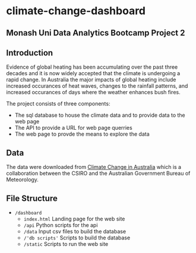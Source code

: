 # climate-change-dashboard
## Monash Uni Data Analytics Bootcamp Project 2  
## Introduction  
Evidence of global heating has been accumulating over the past three decades and it is now widely accepted that the climate is undergoing a rapid change.  In Australia the major impacts of global heating include increased occurances of heat waves, changes to the rainfall patterns, and increased occurances of days where the weather enhances bush fires.  

The project consists of three components:  
* The sql database to house the climate data and to provide data to the web page  
* The API to provide a URL for web page querries  
* The web page to provde the means to explore the data 

## Data  
The data were downloaded from [Climate Change in Australia](https://www.climatechangeinaustralia.gov.au/en/obtain-data/download-datasets/) which is a collaboration between the CSIRO and the Australian Government Bureau of Meteorology.  

## File Structure 
* ```/dashboard```  
  * ```index.html``` Landing page for the web site 
  * ```/api```  Python scripts for the api 
  * ```/data```  Input csv files to build the database 
  * ```/'db scripts'```  Scripts to build the database 
  * ```/static``` Scripts to run the web site  



